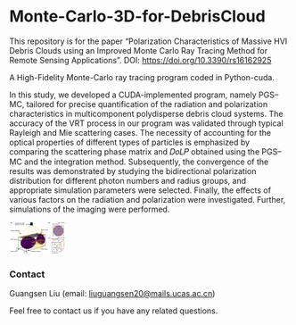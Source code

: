 # Monte-Carlo-3D-for-DebrisCloud
This repository is for the paper “Polarization Characteristics of Massive HVI Debris Clouds using an Improved Monte Carlo Ray Tracing Method for Remote Sensing Applications”.
DOI: https://doi.org/10.3390/rs16162925

A High-Fidelity Monte-Carlo ray tracing program coded in Python-cuda.

In this study, we developed a CUDA-implemented program, namely PGS–MC, tailored for precise quantification of the radiation and polarization characteristics in multicomponent polydisperse debris cloud systems. The accuracy of the VRT process in our program was validated through typical Rayleigh and Mie scattering cases. The necessity of accounting for the optical properties of different types of particles is emphasized by comparing the scattering phase matrix and 𝐷𝑜𝐿𝑃 obtained using the PGS–MC and the integration method. Subsequently, the convergence of the results was demonstrated by studying the bidirectional polarization distribution for different photon numbers and radius groups, and appropriate simulation parameters were selected. Finally, the effects of various factors on the radiation and polarization were investigated. Further, simulations of the imaging were performed.

<img src="https://github.com/lgs195/HFMC-cuda/blob/main/Figure%203.png" width="100px">


### Contact
Guangsen Liu (email: liuguangsen20@mails.ucas.ac.cn)

Feel free to contact us if you have any related questions.
